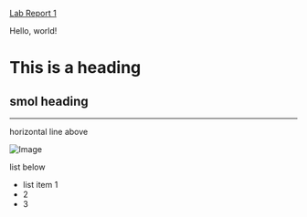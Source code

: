 [Lab Report 1](lab-report-1-week-2.html)

Hello, world!

# This is a heading

## smol heading

---

horizontal line above

![Image](https://cdn.discordapp.com/attachments/334890305364951042/931331387456364564/719D2979-8EF5-48B2-B469-CE25916CB174_1_105_c.jpeg)

list below

* list item 1
* 2
* 3
